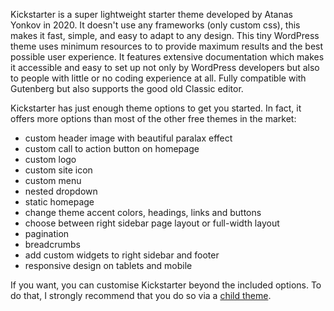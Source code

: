 Kickstarter is a super lightweight starter theme developed by Atanas Yonkov in 2020. It doesn't use any frameworks (only custom css), this makes it fast, simple, and easy to adapt to any design. This tiny WordPress theme uses minimum resources to to provide maximum results and the best possible user experience. It features extensive documentation which makes it accessible and easy to set up not only by WordPress developers but also to people with little or no coding experience at all. Fully compatible with Gutenberg but also supports the good old Classic editor.

Kickstarter has just enough theme options to get you started. In fact, it offers more options than most of the other free themes in the market:

- custom header image with beautiful paralax effect
- custom call to action button on homepage
- custom logo
- custom site icon
- custom menu
- nested dropdown
- static homepage
- change theme accent colors, headings, links and buttons
- choose between right sidebar page layout or full-width layout
- pagination
- breadcrumbs
- add custom widgets to right sidebar and footer
- responsive design on tablets and mobile

If you want, you can customise Kickstarter beyond the included options. To do that, I strongly recommend that you do so via a [child theme](http://codex.wordpress.org/Child_Themes).